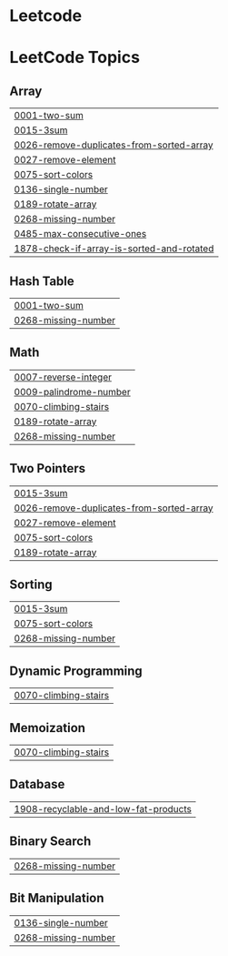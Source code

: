 # Leetcode
<!---LeetCode Topics Start-->
# LeetCode Topics
## Array
|  |
| ------- |
| [0001-two-sum](https://github.com/aryanjawla/Leetcode/tree/master/0001-two-sum) |
| [0015-3sum](https://github.com/aryanjawla/Leetcode/tree/master/0015-3sum) |
| [0026-remove-duplicates-from-sorted-array](https://github.com/aryanjawla/Leetcode/tree/master/0026-remove-duplicates-from-sorted-array) |
| [0027-remove-element](https://github.com/aryanjawla/Leetcode/tree/master/0027-remove-element) |
| [0075-sort-colors](https://github.com/aryanjawla/Leetcode/tree/master/0075-sort-colors) |
| [0136-single-number](https://github.com/aryanjawla/Leetcode/tree/master/0136-single-number) |
| [0189-rotate-array](https://github.com/aryanjawla/Leetcode/tree/master/0189-rotate-array) |
| [0268-missing-number](https://github.com/aryanjawla/Leetcode/tree/master/0268-missing-number) |
| [0485-max-consecutive-ones](https://github.com/aryanjawla/Leetcode/tree/master/0485-max-consecutive-ones) |
| [1878-check-if-array-is-sorted-and-rotated](https://github.com/aryanjawla/Leetcode/tree/master/1878-check-if-array-is-sorted-and-rotated) |
## Hash Table
|  |
| ------- |
| [0001-two-sum](https://github.com/aryanjawla/Leetcode/tree/master/0001-two-sum) |
| [0268-missing-number](https://github.com/aryanjawla/Leetcode/tree/master/0268-missing-number) |
## Math
|  |
| ------- |
| [0007-reverse-integer](https://github.com/aryanjawla/Leetcode/tree/master/0007-reverse-integer) |
| [0009-palindrome-number](https://github.com/aryanjawla/Leetcode/tree/master/0009-palindrome-number) |
| [0070-climbing-stairs](https://github.com/aryanjawla/Leetcode/tree/master/0070-climbing-stairs) |
| [0189-rotate-array](https://github.com/aryanjawla/Leetcode/tree/master/0189-rotate-array) |
| [0268-missing-number](https://github.com/aryanjawla/Leetcode/tree/master/0268-missing-number) |
## Two Pointers
|  |
| ------- |
| [0015-3sum](https://github.com/aryanjawla/Leetcode/tree/master/0015-3sum) |
| [0026-remove-duplicates-from-sorted-array](https://github.com/aryanjawla/Leetcode/tree/master/0026-remove-duplicates-from-sorted-array) |
| [0027-remove-element](https://github.com/aryanjawla/Leetcode/tree/master/0027-remove-element) |
| [0075-sort-colors](https://github.com/aryanjawla/Leetcode/tree/master/0075-sort-colors) |
| [0189-rotate-array](https://github.com/aryanjawla/Leetcode/tree/master/0189-rotate-array) |
## Sorting
|  |
| ------- |
| [0015-3sum](https://github.com/aryanjawla/Leetcode/tree/master/0015-3sum) |
| [0075-sort-colors](https://github.com/aryanjawla/Leetcode/tree/master/0075-sort-colors) |
| [0268-missing-number](https://github.com/aryanjawla/Leetcode/tree/master/0268-missing-number) |
## Dynamic Programming
|  |
| ------- |
| [0070-climbing-stairs](https://github.com/aryanjawla/Leetcode/tree/master/0070-climbing-stairs) |
## Memoization
|  |
| ------- |
| [0070-climbing-stairs](https://github.com/aryanjawla/Leetcode/tree/master/0070-climbing-stairs) |
## Database
|  |
| ------- |
| [1908-recyclable-and-low-fat-products](https://github.com/aryanjawla/Leetcode/tree/master/1908-recyclable-and-low-fat-products) |
## Binary Search
|  |
| ------- |
| [0268-missing-number](https://github.com/aryanjawla/Leetcode/tree/master/0268-missing-number) |
## Bit Manipulation
|  |
| ------- |
| [0136-single-number](https://github.com/aryanjawla/Leetcode/tree/master/0136-single-number) |
| [0268-missing-number](https://github.com/aryanjawla/Leetcode/tree/master/0268-missing-number) |
<!---LeetCode Topics End-->